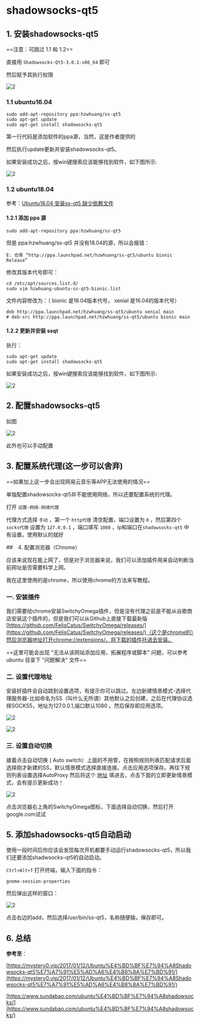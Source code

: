 # shadowsocks-qt5

## 1. 安装shadowsocks-qt5

==注意：可跳过 1.1 和 1.2==

直接用 `Shadowsocks-Qt5-3.0.1-x86_64` 即可

然后赋予其执行权限

![2](http://ww1.sinaimg.cn/large/006alGmrgy1g0wxm3wf9uj30n80fjdhe.jpg)

### 1.1 ubuntu16.04

```shell
sudo add-apt-repository ppa:hzwhuang/ss-qt5
sudo apt-get update
sudo apt-get install shadowsocks-qt5
```

第一行代码是添加软件的ppa源，当然，这是作者提供的

然后执行update更新并安装shadowsocks-qt5。

如果安装成功之后，按win键搜索应该能够找到软件，如下图所示:

![2](http://ww1.sinaimg.cn/large/006alGmrly1fzinc5bfsnj305a06bwf9.jpg)

### 1.2 ubuntu18.04

参考：[Ubuntu18.04 安装ss-qt5 缺少依赖文件](https://blog.csdn.net/a912952381/article/details/81172971)

#### 1.2.1 添加 ppa 源

```shell
sudo add-apt-repository ppa:hzwhuang/ss-qt5
```

但是 ppa:hzwhuang/ss-qt5 并没有18.04的源，所以会报错：

```shell
E: 仓库 “http://ppa.launchpad.net/hzwhuang/ss-qt5/ubuntu bionic Release”
```

修改其版本代号即可：

```shell
cd /etc/apt/sources.list.d/
sudo vim hzwhuang-ubuntu-ss-qt5-bionic.list
```

文件内容修改为：（ bionic 是18.04版本代号， xenial 是16.04的版本代号）

```shell
deb http://ppa.launchpad.net/hzwhuang/ss-qt5/ubuntu xenial main
# deb-src http://ppa.launchpad.net/hzwhuang/ss-qt5/ubuntu bionic main
```

#### 1.2.2 更新并安装 ssqt

执行：

```shell
sudo apt-get update
sudo apt-get install shadowsocks-qt5 
```

如果安装成功之后，按win键搜索应该能够找到软件，如下图所示:

![2](http://ww1.sinaimg.cn/large/006alGmrly1fzinc5bfsnj305a06bwf9.jpg)

## 2. 配置shadowsocks-qt5

如图

![2](http://ww1.sinaimg.cn/large/006alGmrly1fzincefungj30ry0fdn1m.jpg)

此外也可以手动配置

## 3. 配置系统代理(这一步可以舍弃)

==如果加上这一步会出现网易云音乐等APP无法使用的情况==

单独配置shadowsocks-qt5并不能使用网络，所以还要配置系统的代理。

打开 `设置-网络-网络代理`

代理方式选择 `手动` ，第一个 `http代理` 清空配置，端口设置为 `0` ，然后第四个 `socks代理` 设置为 `127.0.0.1` ，端口填写 `1080` ，ip和端口在`shadowsocks-qt5` 中有设置，使用默认的就好

##　4. 配置浏览器（Chrome）

应该来说现在能上网了，但是对于浏览器来说，我们可以添加插件用来自动判断当前网址是否需要科学上网。

我在这里使用的是chrome，所以使用chrome的方法来写教程。

### 一. 安装插件

我们需要给chrome安装SwitchyOmega插件，但是没有代理之前是不能从谷歌商店安装这个插件的，但是我们可以从Github上直接下载最新版 [https://github.com/FelisCatus/SwitchyOmega/releases/](https://github.com/FelisCatus/SwitchyOmega/releases/)（这个是chrome的）然后浏览器地址打开chrome://extensions/，将下载的插件托进去安装。

==这里可能会出现 "无法从该网站添加应用，拓展程序或脚本" 问题，可以参考 ubuntu 目录下 "问题解决" 文件==

### 二. 设置代理地址

安装好插件会自动跳到设置选项，有提示你可以跳过。左边新建情景模式-选择代理服务器-比如命名为SS（叫什么无所谓）其他默认之后创建，之后在代理协议选择SOCKS5，地址为127.0.0.1,端口默认1080 。然后保存即应用选项。

![2](http://ww1.sinaimg.cn/large/006alGmrly1fzincu11s2j30gm0h4wgg.jpg)

![2](http://ww1.sinaimg.cn/large/006alGmrly1fzind2q63xj30w80eugnf.jpg)

### 三. 设置自动切换

接着点击自动切换 ( Auto switch）上面的不用管，在按照规则列表匹配请求后面选择刚才新建的SS，默认情景模式选择直接连接。点击应用选项保存。再往下规则列表设置选择AutoProxy 然后将这个 [地址](https://raw.githubusercontent.com/gfwlist/gfwlist/master/gfwlist.txt) 填进去，点击下面的立即更新情景模式，会有提示更新成功！

![2](http://ww1.sinaimg.cn/large/006alGmrly1fzindbc2f3j31050iatbk.jpg)

点击浏览器右上角的SwitchyOmega图标，下面选择自动切换，然后打开google.com试试

## 5. 添加shadowsocks-qt5自动启动

使用一段时间后你应该会发现每次开机都要手动运行shadowsocks-qt5，所以我们还要添加shadwsocks-qt5的自动启动。

`Ctrl+Alt+T` 打开终端，输入下面的指令：

`gnome-session-properties`

然后弹出这样的窗口：

![2](http://ww1.sinaimg.cn/large/006alGmrly1fzindz385zj30ge0edwfa.jpg)

点击右边的add，然后选择/usr/bin/ss-qt5，名称随便输，保存即可。

## 6. 总结

**参考至**：

[https://mystery0.vip/2017/01/12/Ubuntu%E4%BD%BF%E7%94%A8Shadowsocks-qt5%E7%A7%91%E5%AD%A6%E4%B8%8A%E7%BD%91/](https://mystery0.vip/2017/01/12/Ubuntu%E4%BD%BF%E7%94%A8Shadowsocks-qt5%E7%A7%91%E5%AD%A6%E4%B8%8A%E7%BD%91/)

[https://www.sundabao.com/ubuntu%E4%BD%BF%E7%94%A8shadowsocks/](https://www.sundabao.com/ubuntu%E4%BD%BF%E7%94%A8shadowsocks/)